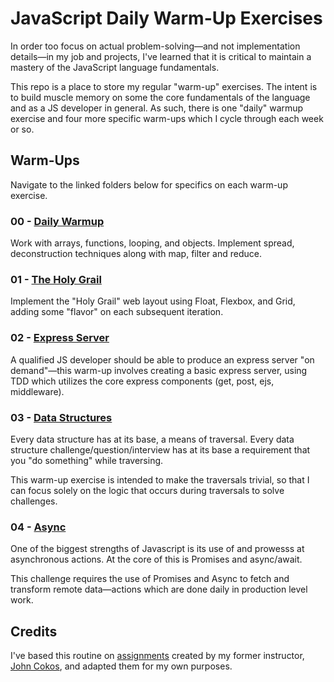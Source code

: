 <!-- relative -->
[daily]: warmup-daily/
[holy grail]: warmup-01/
[express]: warmup-02/
[dsa]: warmup-03/
[async]: warmup-04/

<!-- credits -->
[original]: https://github.com/codefellows/seattle-javascript-401d29/tree/master/curriculum/warm-ups
[john's github]: https://github.com/johncokos

# JavaScript Daily Warm-Up Exercises

In order too focus on actual problem-solving—and not implementation details—in my job and projects, I've learned that it is critical to maintain a mastery of the JavaScript language fundamentals.

This repo is a place to store my regular "warm-up" exercises. The intent is to build muscle memory on some the core fundamentals of the language and as a JS developer in general. As such, there is one "daily" warmup exercise and four more specific warm-ups which I cycle through each week or so.

## Warm-Ups

Navigate to the linked folders below for specifics on each warm-up exercise.

### 00 - [Daily Warmup][daily]

Work with arrays, functions, looping, and objects. Implement spread, deconstruction techniques along with map, filter and reduce.

### 01 - [The Holy Grail][holy grail]

Implement the "Holy Grail" web layout using Float, Flexbox, and Grid, adding some "flavor" on each subsequent iteration.

### 02 - [Express Server][express]

A qualified JS developer should be able to produce an express server "on demand"—this warm-up involves creating a basic express server, using TDD which utilizes the core express components (get, post, ejs, middleware).

### 03 - [Data Structures][dsa]

Every data structure has at its base, a means of traversal. Every data structure challenge/question/interview has at its base a requirement that you "do something" while traversing.

This warm-up exercise is intended to make the traversals trivial, so that I can focus solely on the logic that occurs during traversals to solve challenges.

### 04 - [Async][async]

One of the biggest strengths of Javascript is its use of and prowesss at asynchronous actions. At the core of this is Promises and async/await.

This challenge requires the use of Promises and Async to fetch and transform remote data—actions which are done daily in production level work.

## Credits

I've based this routine on [assignments][original] created by my former instructor, [John Cokos][john's github], and adapted them for my own purposes.

